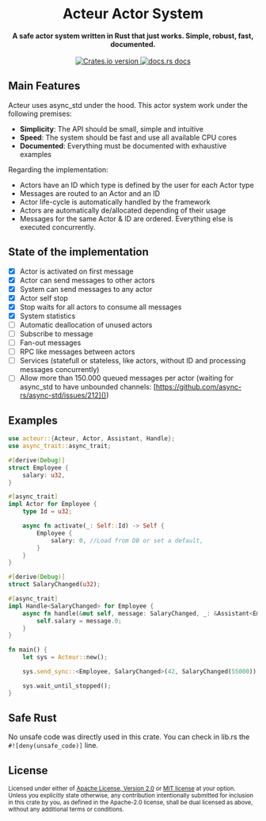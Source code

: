 <h1 align="center">Acteur Actor System</h1>
<div align="center">
 <strong>
   A safe actor system written in Rust that just works. Simple, robust, fast, documented.
 </strong>
</div>

<br />

<div align="center">
  <!-- Crates version -->
  <a href="https://crates.io/crates/acteur">
    <img src="https://img.shields.io/crates/v/acteur.svg?style=flat-square"
    alt="Crates.io version" />
  </a>
  <!-- docs.rs docs -->
  <a href="https://docs.rs/acteur">
    <img src="https://img.shields.io/badge/docs-latest-blue.svg?style=flat-square"
      alt="docs.rs docs" />
  </a>
</div>


## Main Features

Acteur uses async_std under the hood. This actor system work under the following premises:

 - **Simplicity**: The API should be small, simple and intuitive
 - **Speed**: The system should be fast and use all available CPU cores
 - **Documented**: Everything must be documented with exhaustive examples

Regarding the implementation:

 - Actors have an ID which type is defined by the user for each Actor type
 - Messages are routed to an Actor and an ID
 - Actor life-cycle is automatically handled by the framework
 - Actors are automatically de/allocated depending of their usage
 - Messages for the same Actor & ID are ordered. Everything else is executed concurrently.

## State of the implementation

- [x] Actor is activated on first message
- [x] Actor can send messages to other actors
- [x] System can send messages to any actor
- [x] Actor self stop
- [x] Stop waits for all actors to consume all messages
- [x] System statistics
- [ ] Automatic deallocation of unused actors
- [ ] Subscribe to message
- [ ] Fan-out messages
- [ ] RPC like messages between actors
- [ ] Services (statefull or stateless, like actors, without ID and processing messages concurrently)
- [ ] Allow more than 150.000 queued messages per actor (waiting for async_std to have unbounded channels: [https://github.com/async-rs/async-std/issues/212]())

## Examples

```rust
use acteur::{Acteur, Actor, Assistant, Handle};
use async_trait::async_trait;

#[derive(Debug)]
struct Employee {
    salary: u32,
}

#[async_trait]
impl Actor for Employee {
    type Id = u32;

    async fn activate(_: Self::Id) -> Self {
        Employee {
            salary: 0, //Load from DB or set a default,
        }
    }
}

#[derive(Debug)]
struct SalaryChanged(u32);

#[async_trait]
impl Handle<SalaryChanged> for Employee {
    async fn handle(&mut self, message: SalaryChanged, _: &Assistant<Employee>) {
        self.salary = message.0;
    }
}

fn main() {
    let sys = Acteur::new();

    sys.send_sync::<Employee, SalaryChanged>(42, SalaryChanged(55000));

    sys.wait_until_stopped();
}
```

## Safe Rust

No unsafe code was directly used in this crate. You can check in lib.rs the `#![deny(unsafe_code)]` line.

## License

<sup>
Licensed under either of <a href="LICENSE-APACHE">Apache License, Version
2.0</a> or <a href="LICENSE-MIT">MIT license</a> at your option.
</sup>

<br/>

<sub>
Unless you explicitly state otherwise, any contribution intentionally submitted
for inclusion in this crate by you, as defined in the Apache-2.0 license, shall
be dual licensed as above, without any additional terms or conditions.
</sub>
